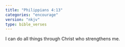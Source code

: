 ```yaml
---
title: "Philippians 4:13"
categories: "encourage"
version: "nkjv"
type: bible_verses
---
```


I can do all things through Christ who strengthens me.